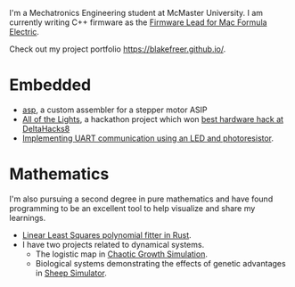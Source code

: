 I'm a Mechatronics Engineering student at McMaster University. I am currently writing C++ firmware as the [Firmware Lead for Mac Formula Electric](https://github.com/macformula/racecar).

Check out my project portfolio <https://blakefreer.github.io/>.

# Embedded

- [asp](https://github.com/BlakeFreer/asp/tree/main), a custom assembler for a stepper motor ASIP
- [All of the Lights](https://github.com/BlakeFreer/AllOfTheLights), a hackathon project which won [best hardware hack at DeltaHacks8](https://devpost.com/software/all-of-the-lights-b31saz)
- [Implementing UART communication using an LED and photoresistor](https://github.com/BlakeFreer/LED-Serial). 

# Mathematics

I'm also pursuing a second degree in pure mathematics and have found programming to be an excellent tool to help visualize and share my learnings. 

- [Linear Least Squares polynomial fitter in Rust](https://github.com/BlakeFreer/Playground/tree/main/rust/linear_least_squares).
- I have two projects related to dynamical systems.
    - The logistic map in [Chaotic Growth Simulation](https://github.com/BlakeFreer/Veritasium_Population_Simulation).
    - Biological systems demonstrating the effects of genetic advantages in [Sheep Simulator](https://github.com/BlakeFreer/SheepSimulator).
